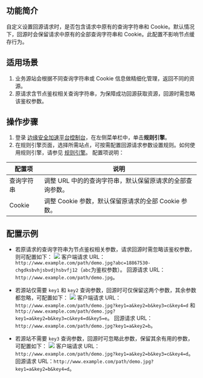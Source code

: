 ## 功能简介
自定义设置回源请求时，是否包含请求中原有的查询字符串和 Cookie。默认情况下，回源时会保留请求中原有的全部查询字符串和 Cookie。此配置不影响节点缓存行为。

## 适用场景
1. 业务源站会根据不同查询字符串或 Cookie 信息做精细化管理，返回不同的资源。
2. 原请求含节点鉴权相关查询字符串，为保障成功回源获取资源，回源时需忽略该鉴权参数。

## 操作步骤
1. 登录 [边缘安全加速平台控制台](https://console.cloud.tencent.com/edgeone)，在左侧菜单栏中，单击**规则引擎**。
2. 在规则引擎页面，选择所需站点，可按需配置回源请求参数设置规则。如何使用规则引擎，请参见 [规则引擎](https://cloud.tencent.com/document/product/1552/70901)。
配置项说明：
<table>
<thead>
<tr>
<th>配置项</th>
<th>说明</th>
</tr>
</thead>
<tbody><tr>
<td>查询字符串</td>
<td>调整 URL 中的的查询字符串，默认保留原请求的全部查询参数。</td>
</tr>
<tr>
<td>Cookie</td>
<td>调整 Cookie 参数，默认保留原请求的全部 Cookie 参数。</td>
</tr>
</tbody></table>

## 配置示例
- 若原请求的查询字符串为节点鉴权相关参数，请求回源时需忽略该鉴权参数，则可配置如下：
![](https://qcloudimg.tencent-cloud.cn/raw/42a92f2b3fc8659232ec690323c34498.png)
客户端请求 URL：`http://www.example.com/path/demo.jpg?abc=18867530-chgdksbvhjsbvdjhsbvfj12`（`abc`为鉴权参数）。
回源请求 URL：`http://www.example.com/path/demo.jpg`。

- 若源站仅需要 `key1` 和 `key2` 查询参数，回源时可仅保留这两个参数，其余参数都忽略，可配置如下：
![](https://qcloudimg.tencent-cloud.cn/raw/c55416804073fa156f849c0658127bfd.png)
客户端请求 URL：`http://www.example.com/path/demo.jpg?key1=a&key2=b&key3=c&key4=d` 和 `http://www.example.com/path/demo.jpg?key1=a&key2=b&key3=c&key4=d&key5=e`。
回源请求 URL：`http://www.example.com/path/demo.jpg?key1=a&key2=b`。

- 若源站不需要 `key3` 查询参数，回源时可忽略此参数，保留其余有用的参数，可配置如下：
![](https://qcloudimg.tencent-cloud.cn/raw/a67c69554c450a0797ff51461d6a5815.png)
客户端请求 URL：`http://www.example.com/path/demo.jpg?key1=a&key2=b&key3=c&key4=d`。
回源请求 URL：`http://www.example.com/path/demo.jpg?key1=a&key2=b&key4=d`。
